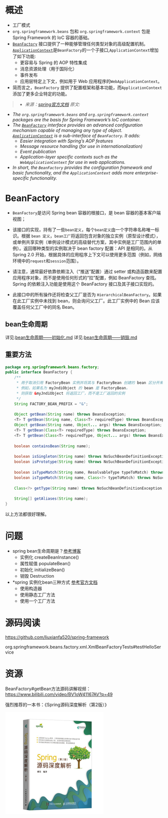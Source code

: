 # 概述
- 工厂模式
- `org.springframework.beans` 包和 `org.springframework.context` 包是 Spring Framework 的 IoC 容器的基础。
- [`BeanFactory`](https:docs.spring.iospring-frameworkdocs5.3.5javadoc-apiorgspringframeworkbeansfactoryBeanFactory.html) 接口提供了一种能够管理任何类型对象的高级配置机制。 [`ApplicationContext`](https:docs.spring.iospring-frameworkdocs5.3.5javadoc-apiorgspringframeworkcontextApplicationContext.html)是`BeanFactory`的一个子接口,`ApplicationContext`增加了如下功能:
  - 更容易与 Spring 的 AOP 特性集成
  - 消息资源处理（用于国际化）
  - 事件发布
  - 应用层特定上下文，例如用于 Web 应用程序的`WebApplicationContext`。
- 简而言之，`BeanFactory` 提供了配置框架和基本功能，而`ApplicationContext` 添加了更多企业特定的功能。
> - *来源：[spring官方文档](https://docs.spring.io/spring-framework/docs/current/reference/html/core.html#beans-introduction)   原文:*
  - *The `org.springframework.beans` and `org.springframework.context` packages are the basis for Spring Framework’s IoC container.*
  - *The [`BeanFactory`](https://docs.spring.io/spring-framework/docs/5.3.5/javadoc-api/org/springframework/beans/factory/BeanFactory.html) interface provides an advanced configuration mechanism capable of managing any type of object. [`ApplicationContext`](https://docs.spring.io/spring-framework/docs/5.3.5/javadoc-api/org/springframework/context/ApplicationContext.html) is a sub-interface of `BeanFactory`. It adds:*
      - *Easier integration with Spring’s AOP features*
      - *Message resource handling (for use in internationalization)*
      - *Event publication*
      - *Application-layer specific contexts such as the `WebApplicationContext` for use in web applications.*
  - *In short, the `BeanFactory` provides the configuration framework and basic functionality, and the `ApplicationContext` adds more enterprise-specific functionality.*



# BeanFactory

- `BeanFactory`是访问 Spring bean 容器的根接口，是 bean 容器的基本客户端视图；

- 该接口的实现，持有了一些`bean定义`，每个`bean定义`由一个字符串名称唯一标识。根据 `bean 定义`，`bean工厂`将返回包含对象的独立实例（原型设计模式），或单例共享实例（单例设计模式的高级替代方案，其中实例是工厂范围内的单例）。返回哪种类型的实例取决于 bean factory 配置：API 是相同的。从 Spring 2.0 开始，根据具体的应用程序上下文可以使用更多范围（例如，网络环境中的`request`和`session`范围）。

- 请注意，通常最好依靠依赖注入（“推送”配置）通过 setter 或构造函数来配置应用程序对象，而不是使用任何形式的“拉”配置，例如 BeanFactory 查找。Spring 的依赖注入功能是使用这个 BeanFactory 接口及其子接口实现的。

- 此接口中的所有操作还将检查父工厂是否为 `HierarchicalBeanFactory`。如果在此工厂实例中未找到 bean，则会询问父工厂。此工厂实例中的 Bean 应该覆盖任何父工厂中的同名 Bean。

## bean生命周期
详见:[bean生命周期——初始化.md](./bean生命周期——初始化.md)
详见:[bean生命周期——销毁.md](./bean生命周期——销毁.md)




## 重要方法

```java
package org.springframework.beans.factory;
public interface BeanFactory {
    /**
	 * 用于取消引用 FactoryBean 实例并将其与 FactoryBean 创建的 bean 区分开来。
     * 例如，如果名为 myJndiObject 的 bean 是 FactoryBean，
     * 则获取 &myJndiObject 将返回工厂，而不是工厂返回的实例
	 */
	String FACTORY_BEAN_PREFIX = "&";

	Object getBean(String name) throws BeansException;
	<T> T getBean(String name, Class<T> requiredType) throws BeansException;
	Object getBean(String name, Object... args) throws BeansException;
	<T> T getBean(Class<T> requiredType) throws BeansException;
	<T> T getBean(Class<T> requiredType, Object... args) throws BeansException;

	boolean containsBean(String name);

	boolean isSingleton(String name) throws NoSuchBeanDefinitionException;
	boolean isPrototype(String name) throws NoSuchBeanDefinitionException;

	boolean isTypeMatch(String name, ResolvableType typeToMatch) throws NoSuchBeanDefinitionException;
	boolean isTypeMatch(String name, Class<?> typeToMatch) throws NoSuchBeanDefinitionException;

	Class<?> getType(String name) throws NoSuchBeanDefinitionException;

	String[] getAliases(String name);
}
```

以上方法都很好理解。
















# 问题

- spring bean生命周期是？[参考博客](https://www.jianshu.com/p/1dec08d290c1)
  - 实例化 createBeanInstance()
  - 属性赋值 populateBean()
  - 初始化 initializeBean()
  - 销毁 Destruction
- *spring 实例化bean三种方式 [参考官方文档](https://docs.spring.io/spring-framework/docs/current/reference/html/core.html#beans-factory-class)
  - 使用构造器
  - 使用静态工厂方法
  - 使用一个工厂方法



# 源码阅读

https://github.com/liuxianfa520/spring-framework

org.springframework.beans.factory.xml.XmlBeanFactoryTests#testHelloService





# 资源

BeanFactory#getBean方法源码讲解视频： https://www.bilibili.com/video/BV1oW41167AV?p=49

强烈推荐的一本书：《Spring源码深度解析（第2版）》

![image-20210317194152027](images/image-20210317194152027.png)

